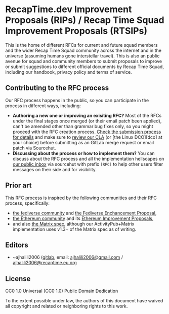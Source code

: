 # RecapTime.dev Improvement Proposals (RIPs) / Recap Time Squad Improvement Proposals (RTSIPs)

This is the home of different RFCs for current and future squad members and the wider Recap Time Squad community
across the internet and in the universe (assuming humans gone interstellar travel). This is also an public avenue
for squad and community members to submit proposals to improve or submit suggestions to different official documents
by Recap Time Squad, including our handbook, privacy policy and terms of service.

## Contributing to the RFC process

Our RFC process happens in the public, so you can participate in the process in different ways, including:

* **Authoring a new one or improving an exisiting RFC?** Most of the RFCs under the final stages once merged (or their email
patch been applied), can't be amended other than grammar bug fixes only, so you might proceed with the RFC creation process.
[Check the submission process for details](SUBMISSION.md) and make sure to [review our CLA][RTSIP-8c08] (or [the Linux DCO][dco]
at your choice) before submitting as an GitLab merge request or email patch via Sourcehut.
* **Discussing about the process or how to implement them?** You can discuss about the RFC process and all the implementation
hellscapes on [our public inbox](https://go.rtapp.tk/lists/public-inbox) via sourcehut with prefix `[RFC]` to help other users
filter messages on their side and for visibility.

[RTSIP-8c08]: https://go.rtapp.tk/rtsips/RTSIP-8c08

## Prior art

This RFC process is inspired by the following communities and their RFC process, specifically:

* [the fediverse community](https://activitypub.rocks) and [the Fediverse Enchancement Proposal](https://codeberg.org/fediverse/fep),
* [the Ethereum community](https://ethereum.org) and its [Ethereum Improvement Proposals](https://eips.ethereum.org/),
* and also [the Matrix spec](https://spec.matrix.org/latest/), although our ActivityPub+Matrix implementation uses v1.3+ of the Matrix
spec as of writing.

## Editors

* ~ajhalili2006 ([gitlab](https://mau.dev/ajhalili2006), email: <ajhalili2006@gmail.com> / <ajhalili2006@recaptime.eu.org>

## License

CC0 1.0 Universal (CC0 1.0) Public Domain Dedication

To the extent possible under law, the authors of this document have waived all copyright and related or neighboring rights to this work.
